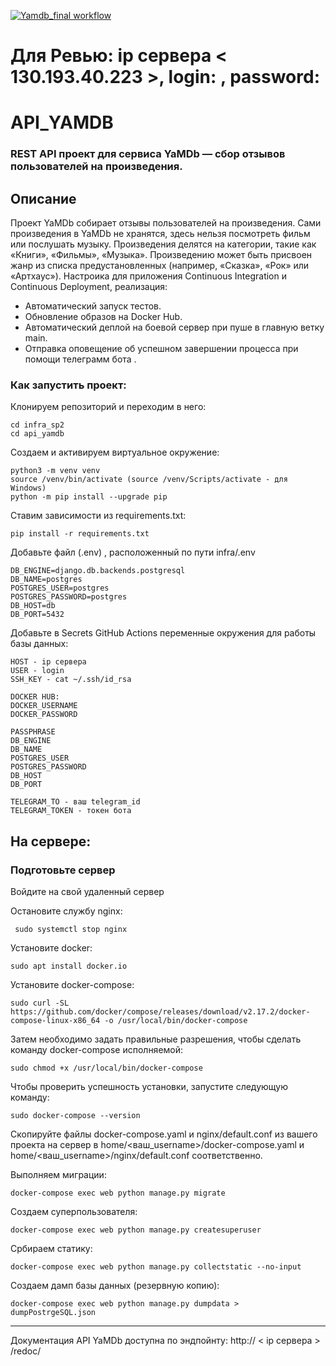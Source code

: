 [![Yamdb_final workflow](https://github.com/ShivaZoid/yamdb_final/actions/workflows/yamdb_workflow.yml/badge.svg)](https://github.com/ShivaZoid/yamdb_final/actions)

# Для Ревью: ip сервера < 130.193.40.223 >, login: <bzm>, password: <bzm>

# API_YAMDB

### REST API проект для сервиса YaMDb — сбор отзывов пользователей на произведения.

## Описание
Проект YaMDb собирает отзывы пользователей на произведения. Сами произведения в YaMDb не хранятся, здесь нельзя посмотреть фильм или послушать музыку. Произведения делятся на категории, такие как «Книги», «Фильмы», «Музыка». Произведению может быть присвоен жанр из списка предустановленных (например, «Сказка», «Рок» или «Артхаус»). Настроика для приложения Continuous Integration и Continuous Deployment, реализация:

- Автоматический запуск тестов.
- Обновление образов на Docker Hub.
- Автоматический деплой на боевой сервер при пуше в главную ветку main.
- Отправка оповещение об успешном завершении процесса при помощи телеграмм бота .

### Как запустить проект:
Клонируем репозиторий и переходим в него:
~~~
cd infra_sp2
cd api_yamdb
~~~

Создаем и активируем виртуальное окружение:
~~~
python3 -m venv venv
source /venv/bin/activate (source /venv/Scripts/activate - для Windows)
python -m pip install --upgrade pip
~~~

Ставим зависимости из requirements.txt:
~~~
pip install -r requirements.txt
~~~

Добавьте файл (.env) , расположенный по пути infra/.env
~~~
DB_ENGINE=django.db.backends.postgresql
DB_NAME=postgres
POSTGRES_USER=postgres
POSTGRES_PASSWORD=postgres
DB_HOST=db
DB_PORT=5432
~~~

Добавьте в Secrets GitHub Actions переменные окружения для работы базы данных:
~~~
HOST - ip сервера
USER - login
SSH_KEY - cat ~/.ssh/id_rsa

DOCKER HUB:
DOCKER_USERNAME 
DOCKER_PASSWORD

PASSPHRASE
DB_ENGINE
DB_NAME
POSTGRES_USER
POSTGRES_PASSWORD
DB_HOST
DB_PORT

TELEGRAM_TO - ваш telegram_id
TELEGRAM_TOKEN - токен бота
~~~

## На сервере:

### Подготовьте сервер

Войдите на свой удаленный сервер

Остановите службу nginx:
~~~
 sudo systemctl stop nginx
~~~

Установите docker:
~~~
sudo apt install docker.io
~~~

Установите docker-compose:
~~~
sudo curl -SL https://github.com/docker/compose/releases/download/v2.17.2/docker-compose-linux-x86_64 -o /usr/local/bin/docker-compose
~~~

Затем необходимо задать правильные разрешения, чтобы сделать команду docker-compose исполняемой:
~~~
sudo chmod +x /usr/local/bin/docker-compose
~~~

Чтобы проверить успешность установки, запустите следующую команду:
~~~
sudo docker-compose --version
~~~

Скопируйте файлы docker-compose.yaml и nginx/default.conf из вашего проекта на сервер в home/<ваш_username>/docker-compose.yaml и home/<ваш_username>/nginx/default.conf соответственно.

Выполняем миграции:
~~~
docker-compose exec web python manage.py migrate
~~~

Создаем суперпользователя:
~~~
docker-compose exec web python manage.py createsuperuser
~~~

Србираем статику:
~~~
docker-compose exec web python manage.py collectstatic --no-input
~~~

Создаем дамп базы данных (резервную копию):
~~~
docker-compose exec web python manage.py dumpdata > dumpPostrgeSQL.json
~~~

---
Документация API YaMDb доступна по эндпойнту: http:// < ip сервера > /redoc/

